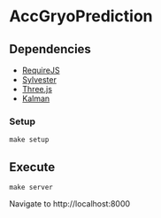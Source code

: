 # AccGryoPrediction

## Dependencies

* [RequireJS](http://www.requirejs.org/)
* [Sylvester](http://sylvester.jcoglan.com/)
* [Three.js](https://threejs.org/)
* [Kalman](https://github.com/itamarwe/kalman)

### Setup
```
make setup
```

## Execute
```
make server
```

Navigate to http://localhost:8000
